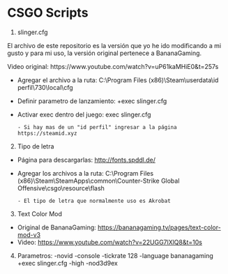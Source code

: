 <h1>CSGO Scripts</h1>

1. slinger.cfg

<p> El archivo de este repositorio es la versión que yo he ido modificando a mi gusto y para mi uso, la versión original pertenece a BananaGaming.</p>
<p> Video original: https://www.youtube.com/watch?v=uP61kaMHiE0&t=257s</p>

* Agregar el archivo a la ruta: C:\Program Files (x86)\Steam\userdata\id perfil\730\local\cfg
* Definir parametro de lanzamiento: +exec slinger.cfg
* Activar exec dentro del juego: exec slinger.cfg

      - Si hay mas de un "id perfil" ingresar a la página https://steamid.xyz

2. Tipo de letra
* Página para descargarlas: http://fonts.spddl.de/
* Agregar los archivos a la ruta: C:\Program Files (x86)\Steam\SteamApps\common\Counter-Strike Global Offensive\csgo\resource\flash

      - El tipo de letra que normalmente uso es Akrobat

3. Text Color Mod
* Original de BananaGaming: https://bananagaming.tv/pages/text-color-mod-v3
* Video: https://www.youtube.com/watch?v=22UGG7lXlQ8&t=10s

4. Parametros:  -novid -console -tickrate 128 -language bananagaming +exec slinger.cfg -high -nod3d9ex
